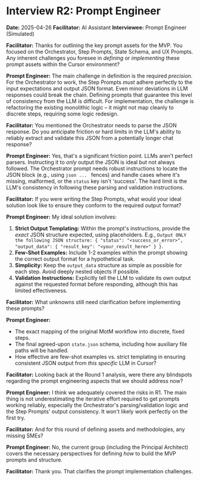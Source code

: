 # Interview R2: Prompt Engineer

**Date:** 2025-04-26
**Facilitator:** AI Assistant
**Interviewee:** Prompt Engineer (Simulated)

**Facilitator:** Thanks for outlining the key prompt assets for the MVP. You focused on the Orchestrator, Step Prompts, State Schema, and UX Prompts. Any inherent challenges you foresee in *defining* or *implementing* these prompt assets within the Cursor environment?

**Prompt Engineer:** The main challenge in definition is the required *precision*. For the Orchestrator to work, the Step Prompts *must* adhere perfectly to the input expectations and output JSON format. Even minor deviations in LLM responses could break the chain. Defining prompts that guarantee this level of consistency from the LLM is difficult. For implementation, the challenge is refactoring the existing monolithic logic – it might not map cleanly to discrete steps, requiring some logic redesign.

**Facilitator:** You mentioned the Orchestrator needs to parse the JSON response. Do you anticipate friction or hard limits in the LLM's ability to reliably extract and validate this JSON from a potentially longer chat response?

**Prompt Engineer:** Yes, that's a significant friction point. LLMs aren't perfect parsers. Instructing it to *only* output the JSON is ideal but not always followed. The Orchestrator prompt needs robust instructions to locate the JSON block (e.g., using ```json ... ``` fences) and handle cases where it's missing, malformed, or the `status` key isn't 'success'. The hard limit is the LLM's consistency in following these parsing and validation instructions.

**Facilitator:** If you were writing the Step Prompts, what would your ideal solution look like to ensure they conform to the required output format?

**Prompt Engineer:** My ideal solution involves:
1.  **Strict Output Templating:** Within the prompt's instructions, provide the *exact* JSON structure expected, using placeholders. E.g., `Output ONLY the following JSON structure: { "status": "<success_or_error>", "output_data": { "result_key": "<your_result_here>" } }`.
2.  **Few-Shot Examples:** Include 1-2 examples within the prompt showing the correct output format for a hypothetical task.
3.  **Simplicity:** Keep the `output_data` structure as simple as possible for each step. Avoid deeply nested objects if possible.
4.  **Validation Instructions:** Explicitly tell the LLM to validate its own output against the requested format before responding, although this has limited effectiveness.

**Facilitator:** What unknowns still need clarification before implementing these prompts?

**Prompt Engineer:**
*   The exact mapping of the original MotM workflow into discrete, fixed steps.
*   The final agreed-upon `state.json` schema, including how auxiliary file paths will be handled.
*   How effective are few-shot examples vs. strict templating in ensuring consistent JSON output from *this specific* LLM in Cursor?

**Facilitator:** Looking back at the Round 1 analysis, were there any blindspots regarding the prompt engineering aspects that we should address now?

**Prompt Engineer:** I think we adequately covered the risks in R1. The main thing is not underestimating the iterative effort required to get prompts working reliably, especially the Orchestrator's parsing/validation logic and the Step Prompts' output consistency. It won't likely work perfectly on the first try.

**Facilitator:** And for this round of defining assets and methodologies, any missing SMEs?

**Prompt Engineer:** No, the current group (including the Principal Architect) covers the necessary perspectives for defining *how* to build the MVP prompts and structure.

**Facilitator:** Thank you. That clarifies the prompt implementation challenges. 